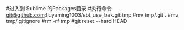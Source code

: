 #进入到 Sublime 的Packages目录
#执行命令 git@github.com:liuyaming1003/sbt_use_bak.git tmp
#mv tmp/.git .
#mv tmp/.gitignore
#rm -rf tmp
#git reset --hard HEAD
